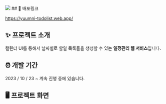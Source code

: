 <img src="https://capsule-render.vercel.app/api?type=waving&height=180&section=header&text=윰니의%20투두리스트&fontSize=130&fontColor=ffffff&fontAlign=9color=timeGradient" />
## 🔗 배포링크

<a href="https://yuumni-todolist.web.app/">https://yuumni-todolist.web.app/</a>

## ✨ 프로젝트 소개

캘린더 UI를 통해서 날짜별로 할일 목록들을 생성할 수 있는 **일정관리 웹 서비스**입니다.

## ⏰ 개발 기간

2023 / 10 / 23 ~ 계속 진행 중에 있습니다.

## 🖥️ 프로젝트 화면
